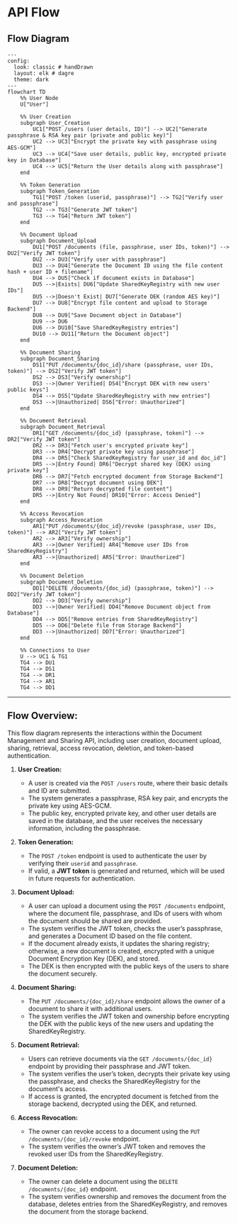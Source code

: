 # API Flow

## Flow Diagram

```mermaid
---
config:
  look: classic # handDrawn
  layout: elk # dagre
  theme: dark
---
flowchart TD
    %% User Node
    U["User"]

    %% User Creation
    subgraph User_Creation
        UC1["POST /users (user details, ID)"] --> UC2["Generate passphrase & RSA key pair (private and public key)"]
        UC2 --> UC3["Encrypt the private key with passphrase using AES-GCM"]
        UC3 --> UC4["Save user details, public key, encrypted private key in Database"]
        UC4 --> UC5["Return the User details along with passphrase"]
    end

    %% Token Generation
    subgraph Token_Generation
        TG1["POST /token (userid, passphrase)"] --> TG2["Verify user and passphrase"]
        TG2 --> TG3["Generate JWT token"]
        TG3 --> TG4["Return JWT token"]
    end

    %% Document Upload
    subgraph Document_Upload
        DU1["POST /documents (file, passphrase, user IDs, token)"] --> DU2["Verify JWT token"]
        DU2 --> DU3["Verify user with passphrase"]
        DU3 --> DU4["Generate the Document ID using the file content hash + user ID + filename"]
        DU4 --> DU5["Check if document exists in Database"]
        DU5 -->|Exists| DU6["Update SharedKeyRegistry with new user IDs"]
        DU5 -->|Doesn't Exist| DU7["Generate DEK (random AES key)"]
        DU7 --> DU8["Encrypt file content and upload to Storage Backend"]
        DU8 --> DU9["Save Document object in Database"]
        DU9 --> DU6
        DU6 --> DU10["Save SharedKeyRegistry entries"]
        DU10 --> DU11["Return the Document object"]
    end

    %% Document Sharing
    subgraph Document_Sharing
        DS1["PUT /documents/{doc_id}/share (passphrase, user IDs, token)"] --> DS2["Verify JWT token"]
        DS2 --> DS3["Verify ownership"]
        DS3 -->|Owner Verified| DS4["Encrypt DEK with new users' public keys"]
        DS4 --> DS5["Update SharedKeyRegistry with new entries"]
        DS3 -->|Unauthorized| DS6["Error: Unauthorized"]
    end

    %% Document Retrieval
    subgraph Document_Retrieval
        DR1["GET /documents/{doc_id} (passphrase, token)"] --> DR2["Verify JWT token"]
        DR2 --> DR3["Fetch user's encrypted private key"]
        DR3 --> DR4["Decrypt private key using passphrase"]
        DR4 --> DR5["Check SharedKeyRegistry for user_id and doc_id"]
        DR5 -->|Entry Found| DR6["Decrypt shared key (DEK) using private key"]
        DR6 --> DR7["Fetch encrypted document from Storage Backend"]
        DR7 --> DR8["Decrypt document using DEK"]
        DR8 --> DR9["Return decrypted file content"]
        DR5 -->|Entry Not Found| DR10["Error: Access Denied"]
    end

    %% Access Revocation
    subgraph Access_Revocation
        AR1["PUT /documents/{doc_id}/revoke (passphrase, user IDs, token)"] --> AR2["Verify JWT token"]
        AR2 --> AR3["Verify ownership"]
        AR3 -->|Owner Verified| AR4["Remove user IDs from SharedKeyRegistry"]
        AR3 -->|Unauthorized| AR5["Error: Unauthorized"]
    end

    %% Document Deletion
    subgraph Document_Deletion
        DD1["DELETE /documents/{doc_id} (passphrase, token)"] --> DD2["Verify JWT token"]
        DD2 --> DD3["Verify ownership"]
        DD3 -->|Owner Verified| DD4["Remove Document object from Database"]
        DD4 --> DD5["Remove entries from SharedKeyRegistry"]
        DD5 --> DD6["Delete file from Storage Backend"]
        DD3 -->|Unauthorized| DD7["Error: Unauthorized"]
    end

    %% Connections to User
    U --> UC1 & TG1
    TG4 --> DU1
    TG4 --> DS1
    TG4 --> DR1
    TG4 --> AR1
    TG4 --> DD1
```

---

## **Flow Overview:**

This flow diagram represents the interactions within the Document Management and Sharing API, including user creation, document upload, sharing, retrieval, access revocation, deletion, and token-based authentication.

1. **User Creation:**
   - A user is created via the `POST /users` route, where their basic details and ID are submitted.
   - The system generates a passphrase, RSA key pair, and encrypts the private key using AES-GCM.
   - The public key, encrypted private key, and other user details are saved in the database, and the user receives the necessary information, including the passphrase.

2. **Token Generation:**
   - The `POST /token` endpoint is used to authenticate the user by verifying their `userid` and `passphrase`.
   - If valid, a **JWT token** is generated and returned, which will be used in future requests for authentication.

3. **Document Upload:**
   - A user can upload a document using the `POST /documents` endpoint, where the document file, passphrase, and IDs of users with whom the document should be shared are provided.
   - The system verifies the JWT token, checks the user’s passphrase, and generates a Document ID based on the file content.
   - If the document already exists, it updates the sharing registry; otherwise, a new document is created, encrypted with a unique Document Encryption Key (DEK), and stored.
   - The DEK is then encrypted with the public keys of the users to share the document securely.

4. **Document Sharing:**
   - The `PUT /documents/{doc_id}/share` endpoint allows the owner of a document to share it with additional users.
   - The system verifies the JWT token and ownership before encrypting the DEK with the public keys of the new users and updating the SharedKeyRegistry.

5. **Document Retrieval:**
   - Users can retrieve documents via the `GET /documents/{doc_id}` endpoint by providing their passphrase and JWT token.
   - The system verifies the user’s token, decrypts their private key using the passphrase, and checks the SharedKeyRegistry for the document's access.
   - If access is granted, the encrypted document is fetched from the storage backend, decrypted using the DEK, and returned.

6. **Access Revocation:**
   - The owner can revoke access to a document using the `PUT /documents/{doc_id}/revoke` endpoint.
   - The system verifies the owner’s JWT token and removes the revoked user IDs from the SharedKeyRegistry.

7. **Document Deletion:**
   - The owner can delete a document using the `DELETE /documents/{doc_id}` endpoint.
   - The system verifies ownership and removes the document from the database, deletes entries from the SharedKeyRegistry, and removes the document from the storage backend.
